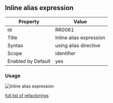 ## Inline alias expression

Property | Value
--- | --- 
Id | RR0061
Title | Inline alias expression
Syntax | using alias directive
Scope | identifier
Enabled by Default | yes

### Usage

![Inline alias expression](../../images/refactorings/InlineAliasExpression.png)

[full list of refactorings](Refactorings.md)

